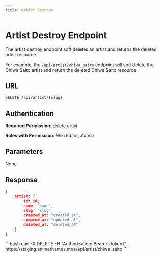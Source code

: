 ```yaml
---
title: Artist Destroy
---
```


<Block>

# Artist Destroy Endpoint

The artist destroy endpoint soft deletes an artist and returns the deleted artist resource.

For example, the `/api/artist/chiwa_saito` endpoint will soft delete the Chiwa Saito artist and return the deleted Chiwa Saito resource.

## URL

```sh
DELETE /api/artist/{slug}
```

## Authentication

**Required Permission**: delete artist

**Roles with Permission**: Wiki Editor, Admin

## Parameters

None

## Response

```json
{
    artist: {
        id: id,
        name: "name",
        slug: "slug",
        created_at: "created_at",
        updated_at: "updated_at",
        deleted_at: "deleted_at"
    }
}
```

<Example>

<CURL>
```bash
curl -X DELETE -H "Authorization: Bearer {token}" https://staging.animethemes.moe/api/artist/chiwa_saito
```
</CURL>

</Example>

</Block>